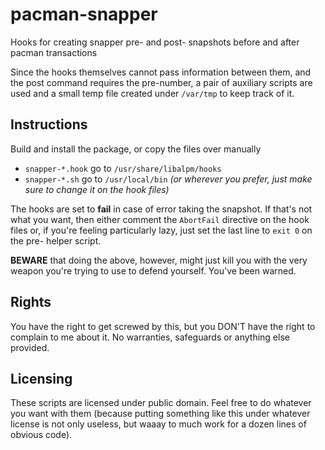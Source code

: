 pacman-snapper
===

Hooks for creating snapper pre- and post- snapshots before and after pacman transactions

Since the hooks themselves cannot pass information between them, and the post command requires the pre-number, a pair of auxiliary scripts are used and a small temp file created under `/var/tmp` to keep track of it.

Instructions
---

Build and install the package, or copy the files over manually

 - `snapper-*.hook` go to `/usr/share/libalpm/hooks`
 - `snapper-*.sh` go to `/usr/local/bin` *(or wherever you prefer, just make sure to change it on the hook files)*

The hooks are set to **fail** in case of error taking the snapshot. If that's not what you want, then either comment the `AbortFail` directive on the hook files or, if you're feeling particularly lazy, just set the last line to `exit 0` on the pre- helper script.

**BEWARE** that doing the above, however, might just kill you with the very weapon you're trying to use to defend yourself. You've been warned.

Rights
---

You have the right to get screwed by this, but you DON'T have the right to complain to me about it. No warranties, safeguards or anything else provided.

Licensing
---

These scripts are licensed under public domain. Feel free to do whatever you want with them (because putting something like this under whatever license is not only useless, but waaay to much work for a dozen lines of obvious code).

